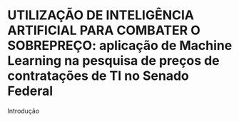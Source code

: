 # UTILIZAÇÃO DE INTELIGÊNCIA ARTIFICIAL PARA COMBATER O SOBREPREÇO: aplicação de Machine Learning na pesquisa de preços de contratações de TI no Senado Federal

Introdução


